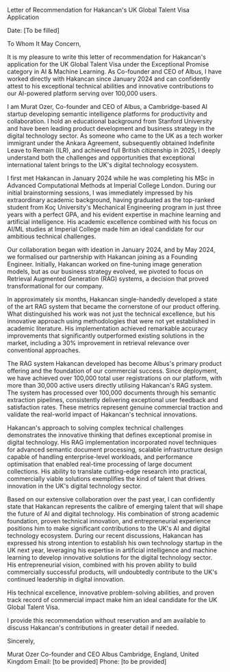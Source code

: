 Letter of Recommendation for Hakancan's UK Global Talent Visa Application

Date: [To be filled]

To Whom It May Concern,

It is my pleasure to write this letter of recommendation for Hakancan's application for the UK Global Talent Visa under the Exceptional Promise category in AI & Machine Learning. As Co-founder and CEO of Albus, I have worked directly with Hakancan since January 2024 and can confidently attest to his exceptional technical abilities and innovative contributions to our AI-powered platform serving over 100,000 users.

I am Murat Ozer, Co-founder and CEO of Albus, a Cambridge-based AI startup developing semantic intelligence platforms for productivity and collaboration. I hold an educational background from Stanford University and have been leading product development and business strategy in the digital technology sector. As someone who came to the UK as a tech worker immigrant under the Ankara Agreement, subsequently obtained Indefinite Leave to Remain (ILR), and achieved full British citizenship in 2025, I deeply understand both the challenges and opportunities that exceptional international talent brings to the UK's digital technology ecosystem.

I first met Hakancan in January 2024 while he was completing his MSc in Advanced Computational Methods at Imperial College London. During our initial brainstorming sessions, I was immediately impressed by his extraordinary academic background, having graduated as the top-ranked student from Koç University's Mechanical Engineering program in just three years with a perfect GPA, and his evident expertise in machine learning and artificial intelligence. His academic excellence combined with his focus on AI/ML studies at Imperial College made him an ideal candidate for our ambitious technical challenges.

Our collaboration began with ideation in January 2024, and by May 2024, we formalised our partnership with Hakancan joining as a Founding Engineer. Initially, Hakancan worked on fine-tuning image generation models, but as our business strategy evolved, we pivoted to focus on Retrieval Augmented Generation (RAG) systems, a decision that proved transformational for our company.

In approximately six months, Hakancan single-handedly developed a state of the art RAG system that became the cornerstone of our product offering. What distinguished his work was not just the technical excellence, but his innovative approach using methodologies that were not yet established in academic literature. His implementation achieved remarkable accuracy improvements that significantly outperformed existing solutions in the market, including a 30% improvement in retrieval relevance over conventional approaches.

The RAG system Hakancan developed has become Albus's primary product offering and the foundation of our commercial success. Since deployment, we have achieved over 100,000 total user registrations on our platform, with more than 30,000 active users directly utilising Hakancan's RAG system. The system has processed over 100,000 documents through his semantic extraction pipelines, consistently delivering exceptional user feedback and satisfaction rates. These metrics represent genuine commercial traction and validate the real-world impact of Hakancan's technical innovations.

Hakancan's approach to solving complex technical challenges demonstrates the innovative thinking that defines exceptional promise in digital technology. His RAG implementation incorporated novel techniques for advanced semantic document processing, scalable infrastructure design capable of handling enterprise-level workloads, and performance optimisation that enabled real-time processing of large document collections. His ability to translate cutting-edge research into practical, commercially viable solutions exemplifies the kind of talent that drives innovation in the UK's digital technology sector.

Based on our extensive collaboration over the past year, I can confidently state that Hakancan represents the calibre of emerging talent that will shape the future of AI and digital technology. His combination of strong academic foundation, proven technical innovation, and entrepreneurial experience positions him to make significant contributions to the UK's AI and digital technology ecosystem. During our recent discussions, Hakancan has expressed his strong intention to establish his own technology startup in the UK next year, leveraging his expertise in artificial intelligence and machine learning to develop innovative solutions for the digital technology sector. His entrepreneurial vision, combined with his proven ability to build commercially successful products, will undoubtedly contribute to the UK's continued leadership in digital innovation.

His technical excellence, innovative problem-solving abilities, and proven track record of commercial impact make him an ideal candidate for the UK Global Talent Visa.

I provide this recommendation without reservation and am available to discuss Hakancan's contributions in greater detail if needed.

Sincerely,

Murat Ozer
Co-founder and CEO
Albus
Cambridge, England, United Kingdom
Email: [to be provided]
Phone: [to be provided]
